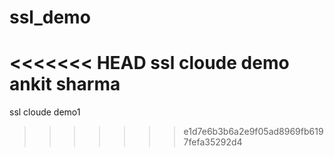 # ssl_demo
<<<<<<< HEAD
ssl cloude demo
ankit sharma
=======
ssl cloude demo1
>>>>>>> e1d7e6b3b6a2e9f05ad8969fb6197fefa35292d4
